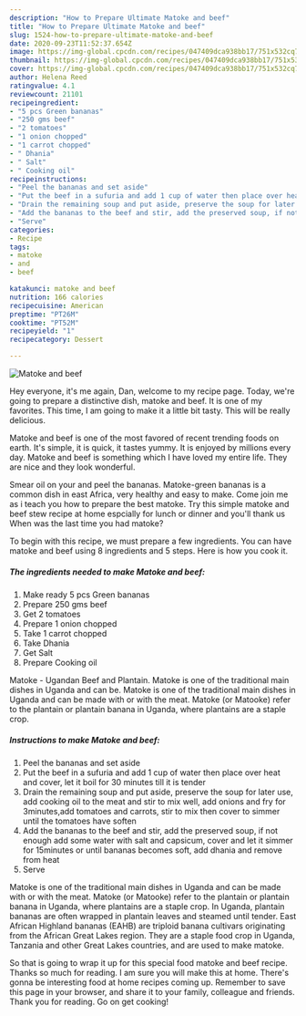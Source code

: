 ```yaml
---
description: "How to Prepare Ultimate Matoke and beef"
title: "How to Prepare Ultimate Matoke and beef"
slug: 1524-how-to-prepare-ultimate-matoke-and-beef
date: 2020-09-23T11:52:37.654Z
image: https://img-global.cpcdn.com/recipes/047409dca938bb17/751x532cq70/matoke-and-beef-recipe-main-photo.jpg
thumbnail: https://img-global.cpcdn.com/recipes/047409dca938bb17/751x532cq70/matoke-and-beef-recipe-main-photo.jpg
cover: https://img-global.cpcdn.com/recipes/047409dca938bb17/751x532cq70/matoke-and-beef-recipe-main-photo.jpg
author: Helena Reed
ratingvalue: 4.1
reviewcount: 21101
recipeingredient:
- "5 pcs Green bananas"
- "250 gms beef"
- "2 tomatoes"
- "1 onion chopped"
- "1 carrot chopped"
- " Dhania"
- " Salt"
- " Cooking oil"
recipeinstructions:
- "Peel the bananas and set aside"
- "Put the beef in a sufuria and add 1 cup of water then place over heat and cover, let it boil for 30 minutes till it is tender"
- "Drain the remaining soup and put aside, preserve the soup for later use, add cooking oil to the meat and stir to mix well, add onions and fry for 3minutes,add tomatoes and carrots, stir to mix then cover to simmer until the tomatoes have soften"
- "Add the bananas to the beef and stir, add the preserved soup, if not enough add some water with salt and capsicum, cover and let it simmer for 15minutes or until bananas becomes soft, add dhania and remove from heat"
- "Serve"
categories:
- Recipe
tags:
- matoke
- and
- beef

katakunci: matoke and beef 
nutrition: 166 calories
recipecuisine: American
preptime: "PT26M"
cooktime: "PT52M"
recipeyield: "1"
recipecategory: Dessert

---
```



![Matoke and beef](https://img-global.cpcdn.com/recipes/047409dca938bb17/751x532cq70/matoke-and-beef-recipe-main-photo.jpg)

Hey everyone, it's me again, Dan, welcome to my recipe page. Today, we're going to prepare a distinctive dish, matoke and beef. It is one of my favorites. This time, I am going to make it a little bit tasty. This will be really delicious.

Matoke and beef is one of the most favored of recent trending foods on earth. It's simple, it is quick, it tastes yummy. It is enjoyed by millions every day. Matoke and beef is something which I have loved my entire life. They are nice and they look wonderful.

Smear oil on your and peel the bananas. Matoke-green bananas is a common dish in east Africa, very healthy and easy to make. Come join me as i teach you how to prepare the best matoke. Try this simple matoke and beef stew recipe at home espcially for lunch or dinner and you&#39;ll thank us When was the last time you had matoke?


To begin with this recipe, we must prepare a few ingredients. You can have matoke and beef using 8 ingredients and 5 steps. Here is how you cook it.

<!--inarticleads1-->

##### The ingredients needed to make Matoke and beef:

1. Make ready 5 pcs Green bananas
1. Prepare 250 gms beef
1. Get 2 tomatoes
1. Prepare 1 onion chopped
1. Take 1 carrot chopped
1. Take  Dhania
1. Get  Salt
1. Prepare  Cooking oil


Matoke - Ugandan Beef and Plantain. Matoke is one of the traditional main dishes in Uganda and can be. Matoke is one of the traditional main dishes in Uganda and can be made with or with the meat. Matoke (or Matooke) refer to the plantain or plantain banana in Uganda, where plantains are a staple crop. 

<!--inarticleads2-->

##### Instructions to make Matoke and beef:

1. Peel the bananas and set aside
1. Put the beef in a sufuria and add 1 cup of water then place over heat and cover, let it boil for 30 minutes till it is tender
1. Drain the remaining soup and put aside, preserve the soup for later use, add cooking oil to the meat and stir to mix well, add onions and fry for 3minutes,add tomatoes and carrots, stir to mix then cover to simmer until the tomatoes have soften
1. Add the bananas to the beef and stir, add the preserved soup, if not enough add some water with salt and capsicum, cover and let it simmer for 15minutes or until bananas becomes soft, add dhania and remove from heat
1. Serve


Matoke is one of the traditional main dishes in Uganda and can be made with or with the meat. Matoke (or Matooke) refer to the plantain or plantain banana in Uganda, where plantains are a staple crop. In Uganda, plantain bananas are often wrapped in plantain leaves and steamed until tender. East African Highland bananas (EAHB) are triploid banana cultivars originating from the African Great Lakes region. They are a staple food crop in Uganda, Tanzania and other Great Lakes countries, and are used to make matoke. 

So that is going to wrap it up for this special food matoke and beef recipe. Thanks so much for reading. I am sure you will make this at home. There's gonna be interesting food at home recipes coming up. Remember to save this page in your browser, and share it to your family, colleague and friends. Thank you for reading. Go on get cooking!
